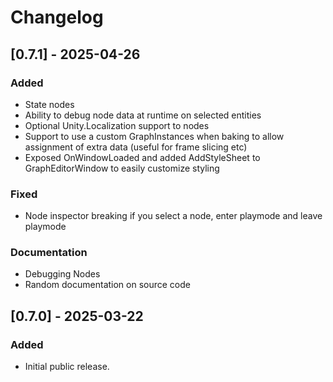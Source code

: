 # Changelog
## [0.7.1] - 2025-04-26
### Added
* State nodes
* Ability to debug node data at runtime on selected entities
* Optional Unity.Localization support to nodes
* Support to use a custom GraphInstances when baking to allow assignment of extra data (useful for frame slicing etc)
* Exposed OnWindowLoaded and added AddStyleSheet to GraphEditorWindow to easily customize styling

### Fixed
* Node inspector breaking if you select a node, enter playmode and leave playmode

### Documentation
* Debugging Nodes
* Random documentation on source code

## [0.7.0] - 2025-03-22
### Added
* Initial public release.